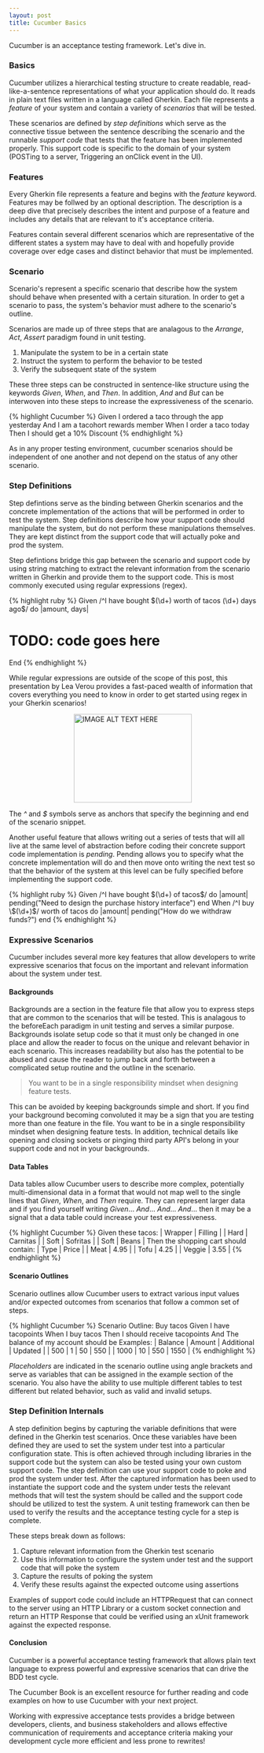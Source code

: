 ```yaml
---
layout: post
title: Cucumber Basics
---
```



Cucumber is an acceptance testing framework. Let's dive in.


### Basics


Cucumber utilizes a hierarchical testing structure to create readable, read-like-a-sentence representations of what your application should do. It reads in plain text files written in a language called Gherkin. Each file represents a _feature_ of your system and contain a variety of _scenarios_ that will be tested. 


These scenarios are defined by _step definitions_ which serve as the connective tissue between the sentence describing the scenario and the runnable _support code_ that tests that the feature has been implemented properly.  This support code is specific to the domain of your system (POSTing to a server, Triggering an onClick event in the UI).


### Features

Every Gherkin file represents a feature and begins with the _feature_ keyword. Features may be follwed by an optional description. The description is a deep dive that precisely describes the intent and purpose of a feature and includes any details that are relevant to it's acceptance criteria. 


Features contain several different scenarios which are representative of the different states a system may have to deal with and hopefully provide coverage over edge cases and distinct behavior that must be implemented.

### Scenario

Scenario's represent a specific scenario that describe how the system should behave when presented with a certain situration. In order to get a scenario to pass, the system's behavior must adhere to the scenario's outline.


Scenarios are made up of three steps that are analagous to the _Arrange_, _Act_, _Assert_ paradigm found in unit testing.
1. Manipulate the system to be in a certain state
2. Instruct the system to perform the behavior to be tested
3. Verify the subsequent state of the system


These three steps can be constructed in sentence-like structure using the keywords _Given_, _When_, and _Then_. In addition, _And_ and _But_ can be interwoven into these steps to increase the expressiveness of the scenario.

{% highlight Cucumber %}
Given I ordered a taco through the app yesterday
And I am a tacohort rewards member
When I order a taco today
Then I should get a 10% Discount
{% endhighlight %}

As in any proper testing environment, cucumber scenarios should be independent of one another and not depend on the status of any other scenario.


### Step Definitions


Step defintions serve as the binding between Gherkin scenarios and the concrete implementation of the actions that will be performed in order to test the system. Step definitions describe how your support code should manipulate the system, but do not perform these manipulations themselves. They are kept distinct from the support code that will actually poke and prod the system.


Step defintions bridge this gap between the scenario and support code by using string matching to extract the relevant information from the scenario written in Gherkin and provide them to the support code. This is most commonly executed using regular expressions (regex).


{% highlight ruby %}
Given /^I have bought \$(\d+) worth of tacos (\d+) days ago$/ do |amount, days|
  # TODO: code goes here
End
{% endhighlight %}


While regular expressions are outside of the scope of this post, this presentation by Lea Verou provides a fast-paced wealth of information that covers everything you need to know in order to get started using regex in your Gherkin scenarios!


<a href="http://www.youtube.com/watch?feature=player_embedded&v=EkluES9Rvak&t
" target="_blank"><img src="http://i3.ytimg.com/vi/EkluES9Rvak/maxresdefault.jpg" 
alt="IMAGE ALT TEXT HERE" width="240" height="180" style="display:block;margin:auto" /></a>

The _^_ and _$_ symbols serve as anchors that specify the beginning and end of the scenario snippet.


Another useful feature that allows writing out a series of tests that will all live at the same level of abstraction before coding their concrete support code implementation is _pending_.  Pending allows you to specify what the concrete implementation will do and then move onto writing the next test so that the behavior of the system at this level can be fully specified before implementing the support code.

{% highlight ruby %}
Given /^I have bought \$(\d+) of tacos$/ do |amount| 
  pending("Need to design the purchase history interface") 
end
When /^I buy \$(\d+)$/ worth of tacos do |amount| 
  pending("How do we withdraw funds?") 
end 
{% endhighlight %}


### Expressive Scenarios

Cucumber includes several more key features that allow developers to write expressive scenarios that focus on the important and relevant information about the system under test.


#### Backgrounds


Backgrounds are a section in the feature file that allow you to express steps that are common to the scenarios that will be tested. This is analagous to the beforeEach paradigm in unit testing and serves a similar purpose. Backgrounds isolate setup code so that it must only be changed in one place and allow the reader to focus on the unique and relevant behavior in each scenario. This increases readability but also has the potential to be abused and cause the reader to jump back and forth between a complicated setup routine and the outline in the scenario.

>You want to be in a single responsibility mindset when designing feature tests.

This can be avoided by keeping backgrounds simple and short. If you find your background becoming convoluted it may be a sign that you are testing more than one feature in the file. You want to be in a single responsibility mindset when designing feature tests. In addition, technical details like opening and closing sockets or pinging third party API's belong in your support code and not in your backgrounds.


#### Data Tables

Data tables allow Cucumber users to describe more complex, potentially multi-dimensional data in a format that would not map well to the single lines that _Given_, _When_, and _Then_ require.  They can represent larger data and if you find yourself writing _Given_... _And_... _And_... _And_... then it may be a signal that a data table could increase your test expressiveness.


{% highlight Cucumber %}
Given these tacos:
  | Wrapper | Filling |
  | Hard | Carnitas |
  | Soft | Sofritas |
  | Soft | Beans |
Then the shopping cart should contain:
  | Type | Price |
  | Meat | 4.95 |
  | Tofu | 4.25 |
  | Veggie | 3.55 |
{% endhighlight %}


#### Scenario Outlines


Scenario outlines allow Cucumber users to extract various input values and/or expected outcomes from scenarios that follow a common set of steps.


{% highlight Cucumber %}
Scenario Outline: Buy tacos
  Given I have <Balance> tacopoints
  When I buy <Amount> tacos
  Then I should receive <Additional> tacopoints
  And The balance of my account should be <Updated>
  Examples:
    | Balance | Amount | Additional | Updated |
    | 500 | 1 | 50 | 550 |
    | 1000 | 10 | 550 | 1550 |
{% endhighlight %}


_Placeholders_ are indicated in the scenario outline using angle brackets and serve as variables that can be assigned in the example section of the scenario. You also have the ability to use multiple different tables to test different but related behavior, such as valid and invalid setups.


### Step Definition Internals

A step definition begins by capturing the variable definitions that were defined in the Gherkin test scenarios. Once these variables have been defined they are used to set the system under test into a particular configuration state.  This is often achieved through including libraries in the support code but the system can also be tested using your own custom support code. The step definition can use your support code to poke and prod the system under test. After the captured information has been used to instantiate the support code and the system under tests the relevant methods that will test the system should be called and the support code should be utilized to test the system. A unit testing framework can then be used to verify the results and the acceptance testing cycle for a step is complete.


These steps break down as follows:

1. Capture relevant information from the Gherkin test scenario
2. Use this information to configure the system under test and the support code that will poke the system
3. Capture the results of poking the system
4. Verify these results against the expected outcome using assertions


Examples of support code could include an HTTPRequest that can connect to the server using an HTTP Library or a custom socket connection and return an HTTP Response that could be verified using an xUnit framework against the expected response.


#### Conclusion

Cucumber is a powerful acceptance testing framework that allows plain text language to express powerful and expressive scenarios that can drive the BDD test cycle. 


The Cucumber Book is an excellent resource for further reading and code examples on how to use Cucumber with your next project.


Working with expressive acceptance tests provides a bridge between developers, clients, and business stakeholders and allows effective communication of requirements and acceptance criteria making your development cycle more efficient and less prone to rewrites!
